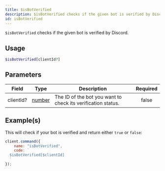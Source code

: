 ```yaml
---
title: $isBotVerified
description: $isBotVerified checks if the given bot is verified by Discord.
id: isBotVerified
---
```


`$isBotVerified` checks if the given bot is verified by Discord.

## Usage

```php
$isBotVerified[clientId?]
```

## Parameters

| Field     | Type                                                                                              | Description                                                  | Required |
| --------- | ------------------------------------------------------------------------------------------------- | ------------------------------------------------------------ | :------: |
| clientId? | [number](https://developer.mozilla.org/en-US/docs/Web/JavaScript/Reference/Global_Objects/Number) | The ID of the bot you want to check its verification status. |  false   |

## Example(s)

This will check if your bot is verified and return either `true` or `false`:

```javascript
client.command({
    name: "isBotVerified",
    code: `
  $isBotVerified[$clientId]
  `
});
```
